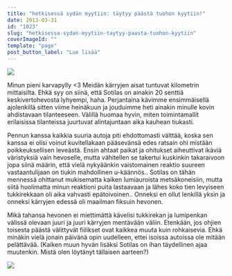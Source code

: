 ```yaml
---
title: "hetkisessä sydän myytiin: täytyy päästä tuohon kyytiin!"
date: 2013-03-31
id: "1023"
slug: "hetkisessa-sydan-myytiin-taytyy-paasta-tuohon-kyytiin"
coverImageId: ""
template: "page"
post_button_label: "Lue lisää"
---
```


[![](/images/tui.jpg)](http://3.bp.blogspot.com/-fKtcvtcbwtc/UViOhA6yoFI/AAAAAAAAFiw/YUAHV5_mjCk/s1600/tui.jpg)

Minun pieni karvapylly <3 Meidän kärryjen aisat tuntuvat kilometrin mittaisilta. Ehkä syy on siinä, että Sotilas on ainakin 20 senttiä keskivertohevosta lyhyempi, haha. Perjantaina kävimme ensimmäisellä ajolenkillä sitten viime heinäkuun ja jouduimme heti ainakin minulle kovin ahdistavaan tilanteeseen. Välillä huomaa hyvin, miten toimintamallit erilaisissa tilanteissa juurtuvat alintajuntaan aika kauhean tiukasti.

Pennun kanssa kaikkia suuria autoja piti ehdottomasti välttää, koska sen kanssa ei olisi voinut kuvitellakaan pääsevänsä edes ratsain ohi mistään poikkeuksellisen leveästä. Ensin ahtaat paikat ja ohitukset aiheuttivat ikäviä väristyksiä vain hevoselle, mutta vähitellen se takertui kuskinkin takaraivoon jopa siinä määrin, että vielä nykyäänkin vaistomainen reaktio suureen vastaantulijaan on tiukin mahdollinen u-käännös.. Sotilas on tähän mennessä ohittanut mukisematta kaiken lumiauroista metsäkoneisiin, mutta siitä huolimatta minun reaktioni puita lastaavaan ja lähes koko tien levyiseen tukkirekkaan oli aika vahvasti epätoivoinen.. Onneksi en ollut lenkillä yksin ja onneksi kärryjen edessä oli maailman fiksuin hevonen.

Mikä tahansa hevonen ei miettimättä kävelisi tukkirekan ja lumipenkan välissä olevaan juuri ja juuri kärryjen mentävään väliin. Etenkään, jos ohjien toisesta päästä välittyvät fiilikset ovat kaikkea muuta kuin rohkaisevia. Ehkä minäkin vielä jonain päivänä opin uudelleen, ettei isoissa autoissa ole mitään pelättävää. (Kaiken muun hyvän lisäksi Sotilas on ihan täydellinen ajaa muutenkin. Mistä olen löytänyt tällaisen aarteen?)

[![](/images/ak.jpg)](http://3.bp.blogspot.com/-mNCBfF680lI/UVih9HPpy9I/AAAAAAAAFjA/c8DdSZiMwGg/s1600/ak.jpg)
